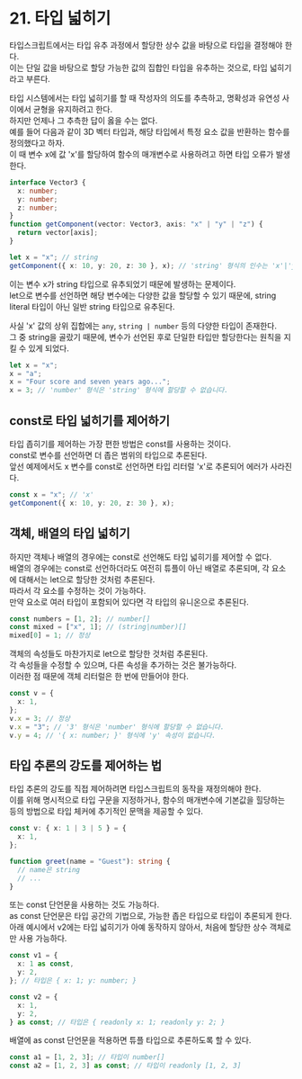 # 21. 타입 넓히기

타입스크립트에서는 타입 유추 과정에서 할당한 상수 값을 바탕으로 타입을 결정해야 한다.  
이는 단일 값을 바탕으로 할당 가능한 값의 집합인 타입을 유추하는 것으로, 타입 넓히기라고 부른다.

타입 시스템에서는 타입 넓히기를 할 때 작성자의 의도를 추측하고, 명확성과 유연성 사이에서 균형을 유지하려고 한다.  
하지만 언제나 그 추측한 답이 옳을 수는 없다.  
예를 들어 다음과 같이 3D 벡터 타입과, 해당 타입에서 특정 요소 값을 반환하는 함수를 정의했다고 하자.  
이 때 변수 x에 값 'x'를 할당하여 함수의 매개변수로 사용하려고 하면 타입 오류가 발생한다.

```ts
interface Vector3 {
  x: number;
  y: number;
  z: number;
}
function getComponent(vector: Vector3, axis: "x" | "y" | "z") {
  return vector[axis];
}

let x = "x"; // string
getComponent({ x: 10, y: 20, z: 30 }, x); // 'string' 형식의 인수는 'x'|'y'|'z' 형식에 할당할 수 없습니다.
```

이는 변수 x가 string 타입으로 유추되었기 때문에 발생하는 문제이다.  
let으로 변수를 선언하면 해당 변수에는 다양한 값을 할당할 수 있기 때문에, string literal 타입이 아닌 일반 string 타입으로 유추된다.

사실 'x' 값의 상위 집합에는 `any`, `string | number` 등의 다양한 타입이 존재한다.  
그 중 string을 골랐기 때문에, 변수가 선언된 후로 단일한 타입만 할당한다는 원칙을 지킬 수 있게 되었다.

```ts
let x = "x";
x = "a";
x = "Four score and seven years ago...";
x = 3; // 'number' 형식은 'string' 형식에 할당할 수 없습니다.
```

## const로 타입 넓히기를 제어하기

타입 좁히기를 제어하는 가장 편한 방법은 const를 사용하는 것이다.  
const로 변수를 선언하면 더 좁은 범위의 타입으로 추론된다.  
앞선 예제에서도 x 변수를 const로 선언하면 타입 리터럴 'x'로 추론되어 에러가 사라진다.

```ts
const x = "x"; // 'x'
getComponent({ x: 10, y: 20, z: 30 }, x);
```

## 객체, 배열의 타입 넓히기

하지만 객체나 배열의 경우에는 const로 선언해도 타입 넓히기를 제어할 수 없다.  
배열의 경우에는 const로 선언하더라도 여전히 튜플이 아닌 배열로 추론되며, 각 요소에 대해서는 let으로 할당한 것처럼 추론된다.  
따라서 각 요소를 수정하는 것이 가능하다.  
만약 요소로 여러 타입이 포함되어 있다면 각 타입의 유니온으로 추론된다.

```ts
const numbers = [1, 2]; // number[]
const mixed = ["x", 1]; // (string|number)[]
mixed[0] = 1; // 정상
```

객체의 속성들도 마찬가지로 let으로 할당한 것처럼 추론된다.  
각 속성들을 수정할 수 있으며, 다른 속성을 추가하는 것은 불가능하다.  
이러한 점 때문에 객체 리터럴은 한 번에 만들어야 한다.

```ts
const v = {
  x: 1,
};
v.x = 3; // 정상
v.x = "3"; // '3' 형식은 'number' 형식에 할당할 수 없습니다.
v.y = 4; // '{ x: number; }' 형식에 'y' 속성이 없습니다.
```

## 타입 추론의 강도를 제어하는 법

타입 추론의 강도를 직접 제어하려면 타입스크립트의 동작을 재정의해야 한다.  
이를 위해 명시적으로 타입 구문을 지정하거나, 함수의 매개변수에 기본값을 힐당하는 등의 방법으로 타입 체커에 추기적인 문맥을 제공할 수 있다.

```ts
const v: { x: 1 | 3 | 5 } = {
  x: 1,
};

function greet(name = "Guest"): string {
  // name은 string
  // ...
}
```

또는 const 단언문을 사용하는 것도 가능하다.  
as const 단언문은 타입 공간의 기법으로, 가능한 좁은 타입으로 타입이 추론되게 한다.  
아래 예시에서 v2에는 타입 넓히기가 아예 동작하지 않아서, 처음에 할당한 상수 객체로만 사용 가능하다.

```ts
const v1 = {
  x: 1 as const,
  y: 2,
}; // 타입은 { x: 1; y: number; }

const v2 = {
  x: 1,
  y: 2,
} as const; // 타입은 { readonly x: 1; readonly y: 2; }
```

배열에 as const 단언문을 적용하면 튜플 타입으로 추론하도록 할 수 있다.

```ts
const a1 = [1, 2, 3]; // 타입이 number[]
const a2 = [1, 2, 3] as const; // 타입이 readonly [1, 2, 3]
```
